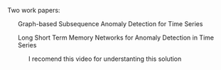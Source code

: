 Two work papers:
<ul> Graph-based Subsequence Anomaly Detection for Time Series</ul>
<ul>Long Short Term Memory Networks for Anomaly Detection in Time Series<ul</ul>
    <ul>I recomend this video for understanting this solution</ul>
  
